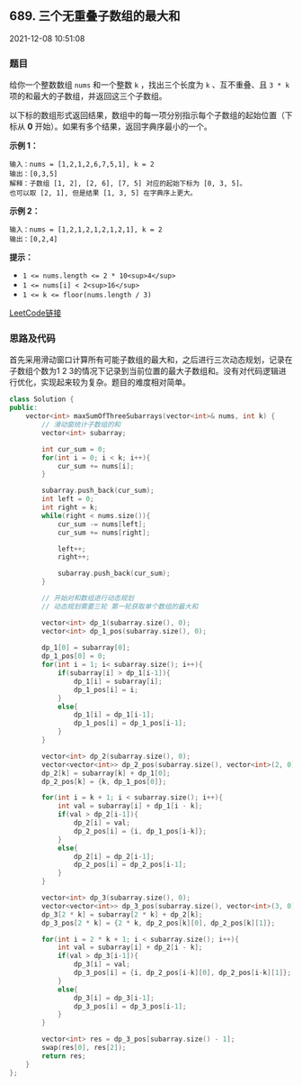 ## 689. 三个无重叠子数组的最大和

2021-12-08 10:51:08

### 题目

给你一个整数数组 ``nums`` 和一个整数 ``k`` ，找出三个长度为 ``k`` 、互不重叠、且 ``3 * k`` 项的和最大的子数组，并返回这三个子数组。

以下标的数组形式返回结果，数组中的每一项分别指示每个子数组的起始位置（下标从 **0** 开始）。如果有多个结果，返回字典序最小的一个。



**示例 1：**

```
输入：nums = [1,2,1,2,6,7,5,1], k = 2
输出：[0,3,5]
解释：子数组 [1, 2], [2, 6], [7, 5] 对应的起始下标为 [0, 3, 5]。
也可以取 [2, 1], 但是结果 [1, 3, 5] 在字典序上更大。
```

**示例 2：**

```
输入：nums = [1,2,1,2,1,2,1,2,1], k = 2
输出：[0,2,4]
```



**提示：**


- ``1 <= nums.length <= 2 * 10<sup>4</sup>``
- ``1 <= nums[i] < 2<sup>16</sup>``
- ``1 <= k <= floor(nums.length / 3)``



[LeetCode链接](https://leetcode-cn.com/problems/maximum-sum-of-3-non-overlapping-subarrays/)

### 思路及代码

首先采用滑动窗口计算所有可能子数组的最大和，之后进行三次动态规划，记录在子数组个数为1 2 3的情况下记录到当前位置的最大子数组和。没有对代码逻辑进行优化，实现起来较为复杂。题目的难度相对简单。

```cpp
class Solution {
public:
    vector<int> maxSumOfThreeSubarrays(vector<int>& nums, int k) {
        // 滑动窗统计子数组的和
        vector<int> subarray;

        int cur_sum = 0;
        for(int i = 0; i < k; i++){
            cur_sum += nums[i];
        }

        subarray.push_back(cur_sum);
        int left = 0;
        int right = k;
        while(right < nums.size()){
            cur_sum -= nums[left];
            cur_sum += nums[right];

            left++;
            right++;

            subarray.push_back(cur_sum);
        }

        // 开始对和数组进行动态规划
        // 动态规划需要三轮 第一轮获取单个数组的最大和

        vector<int> dp_1(subarray.size(), 0);
        vector<int> dp_1_pos(subarray.size(), 0);
        
        dp_1[0] = subarray[0];
        dp_1_pos[0] = 0;
        for(int i = 1; i< subarray.size(); i++){
            if(subarray[i] > dp_1[i-1]){
                dp_1[i] = subarray[i];
                dp_1_pos[i] = i;
            }
            else{
                dp_1[i] = dp_1[i-1];
                dp_1_pos[i] = dp_1_pos[i-1];
            }
        }

        vector<int> dp_2(subarray.size(), 0);
        vector<vector<int>> dp_2_pos(subarray.size(), vector<int>(2, 0));
        dp_2[k] = subarray[k] + dp_1[0];
        dp_2_pos[k] = {k, dp_1_pos[0]};

        for(int i = k + 1; i < subarray.size(); i++){
            int val = subarray[i] + dp_1[i - k];
            if(val > dp_2[i-1]){
                dp_2[i] = val;
                dp_2_pos[i] = {i, dp_1_pos[i-k]};
            }
            else{
                dp_2[i] = dp_2[i-1];
                dp_2_pos[i] = dp_2_pos[i-1];
            }
        }

        vector<int> dp_3(subarray.size(), 0);
        vector<vector<int>> dp_3_pos(subarray.size(), vector<int>(3, 0));
        dp_3[2 * k] = subarray[2 * k] + dp_2[k];
        dp_3_pos[2 * k] = {2 * k, dp_2_pos[k][0], dp_2_pos[k][1]};

        for(int i = 2 * k + 1; i < subarray.size(); i++){
            int val = subarray[i] + dp_2[i - k];
            if(val > dp_3[i-1]){
                dp_3[i] = val;
                dp_3_pos[i] = {i, dp_2_pos[i-k][0], dp_2_pos[i-k][1]};
            }
            else{
                dp_3[i] = dp_3[i-1];
                dp_3_pos[i] = dp_3_pos[i-1];
            }
        }

        vector<int> res = dp_3_pos[subarray.size() - 1];
        swap(res[0], res[2]);
        return res;
    }
};
```